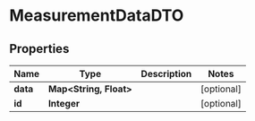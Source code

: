 
# MeasurementDataDTO

## Properties
Name | Type | Description | Notes
------------ | ------------- | ------------- | -------------
**data** | **Map&lt;String, Float&gt;** |  |  [optional]
**id** | **Integer** |  |  [optional]



